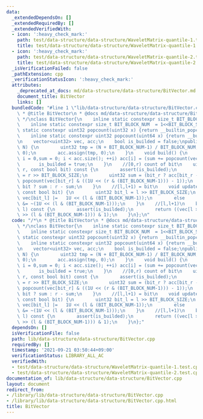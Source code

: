 ```yaml
---
data:
  _extendedDependsOn: []
  _extendedRequiredBy: []
  _extendedVerifiedWith:
  - icon: ':heavy_check_mark:'
    path: test/data-structure/data-structure/WaveletMatrix-quantile-1.test.cpp
    title: test/data-structure/data-structure/WaveletMatrix-quantile-1.test.cpp
  - icon: ':heavy_check_mark:'
    path: test/data-structure/data-structure/WaveletMatrix-quantile-2.test.cpp
    title: test/data-structure/data-structure/WaveletMatrix-quantile-2.test.cpp
  _isVerificationFailed: false
  _pathExtension: cpp
  _verificationStatusIcon: ':heavy_check_mark:'
  attributes:
    _deprecated_at_docs: md/data-structure/data-structure/BitVector.md
    document_title: BitVector
    links: []
  bundledCode: "#line 1 \"lib/data-structure/data-structure/BitVector.cpp\"\n/*\n\
    \ * @title BitVector\n * @docs md/data-structure/data-structure/BitVector.md\n\
    \ */\nclass BitVector{\n    inline static constexpr size_t BIT_BLOCK_SIZE = 5;\n\
    \    inline static constexpr size_t BIT_BLOCK_NUM  = 1<<BIT_BLOCK_SIZE;\n    inline\
    \ static constexpr uint32 popcount(uint32 x) {return __builtin_popcount(x);}\n\
    \    inline static constexpr uint32 popcount(uint64 x) {return __builtin_popcountll(x);}\n\
    \n    vector<uint32> vec, acc;\n    bool is_builded = false;\npublic:\n    BitVector(uint32\
    \ N) {\n        uint32 tmp = (N + BIT_BLOCK_NUM-1) / BIT_BLOCK_NUM;\n        vec.assign(tmp,\
    \ 0);\n        acc.assign(tmp, 0);\n    }\n    void build() {\n        for (size_t\
    \ i = 0,sum = 0; i < acc.size(); ++i) acc[i] = (sum += popcount(vec[i]) );\n \
    \       is_builded = true;\n    }\n    //[0,r) count of bit\n    uint32 rank(uint32\
    \ r, const bool bit) const {\n        assert(is_builded);\n        uint32 bit_r\
    \ = r >> BIT_BLOCK_SIZE;\n        uint32 sum = (bit_r ? acc[bit_r - 1] : 0) +\
    \ popcount(vec[bit_r] & ((1U << (r & (BIT_BLOCK_NUM-1))) - 1));\n        return\
    \ bit ? sum : r - sum;\n    }\n    //[l,l+1) = bit\n    void update(uint32 l,\
    \ const bool bit) {\n        uint32 bit_l = l >> BIT_BLOCK_SIZE;\n        if (bit)\
    \ vec[bit_l] |=   1U << (l & (BIT_BLOCK_NUM-1));\n        else     vec[bit_l]\
    \ &= ~(1U << (l & (BIT_BLOCK_NUM-1)));\n    }\n    //[l,l+1)\n    bool operator[](uint32\
    \ l) const {\n        assert(is_builded);\n        return ((vec[l >> BIT_BLOCK_SIZE]\
    \ >> (l & (BIT_BLOCK_NUM-1))) & 1);\n    }\n};\n"
  code: "/*\n * @title BitVector\n * @docs md/data-structure/data-structure/BitVector.md\n\
    \ */\nclass BitVector{\n    inline static constexpr size_t BIT_BLOCK_SIZE = 5;\n\
    \    inline static constexpr size_t BIT_BLOCK_NUM  = 1<<BIT_BLOCK_SIZE;\n    inline\
    \ static constexpr uint32 popcount(uint32 x) {return __builtin_popcount(x);}\n\
    \    inline static constexpr uint32 popcount(uint64 x) {return __builtin_popcountll(x);}\n\
    \n    vector<uint32> vec, acc;\n    bool is_builded = false;\npublic:\n    BitVector(uint32\
    \ N) {\n        uint32 tmp = (N + BIT_BLOCK_NUM-1) / BIT_BLOCK_NUM;\n        vec.assign(tmp,\
    \ 0);\n        acc.assign(tmp, 0);\n    }\n    void build() {\n        for (size_t\
    \ i = 0,sum = 0; i < acc.size(); ++i) acc[i] = (sum += popcount(vec[i]) );\n \
    \       is_builded = true;\n    }\n    //[0,r) count of bit\n    uint32 rank(uint32\
    \ r, const bool bit) const {\n        assert(is_builded);\n        uint32 bit_r\
    \ = r >> BIT_BLOCK_SIZE;\n        uint32 sum = (bit_r ? acc[bit_r - 1] : 0) +\
    \ popcount(vec[bit_r] & ((1U << (r & (BIT_BLOCK_NUM-1))) - 1));\n        return\
    \ bit ? sum : r - sum;\n    }\n    //[l,l+1) = bit\n    void update(uint32 l,\
    \ const bool bit) {\n        uint32 bit_l = l >> BIT_BLOCK_SIZE;\n        if (bit)\
    \ vec[bit_l] |=   1U << (l & (BIT_BLOCK_NUM-1));\n        else     vec[bit_l]\
    \ &= ~(1U << (l & (BIT_BLOCK_NUM-1)));\n    }\n    //[l,l+1)\n    bool operator[](uint32\
    \ l) const {\n        assert(is_builded);\n        return ((vec[l >> BIT_BLOCK_SIZE]\
    \ >> (l & (BIT_BLOCK_NUM-1))) & 1);\n    }\n};"
  dependsOn: []
  isVerificationFile: false
  path: lib/data-structure/data-structure/BitVector.cpp
  requiredBy: []
  timestamp: '2021-09-21 03:50:44+09:00'
  verificationStatus: LIBRARY_ALL_AC
  verifiedWith:
  - test/data-structure/data-structure/WaveletMatrix-quantile-1.test.cpp
  - test/data-structure/data-structure/WaveletMatrix-quantile-2.test.cpp
documentation_of: lib/data-structure/data-structure/BitVector.cpp
layout: document
redirect_from:
- /library/lib/data-structure/data-structure/BitVector.cpp
- /library/lib/data-structure/data-structure/BitVector.cpp.html
title: BitVector
---
```


